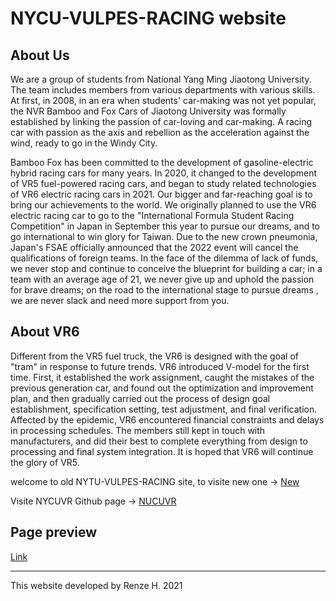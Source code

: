 # NYCU-VULPES-RACING website

## About Us

We are a group of students from National Yang Ming Jiaotong University. The team includes members from various departments with various skills. At first, in 2008, in an era when students' car-making was not yet popular, the NVR Bamboo and Fox Cars of Jiaotong University was formally established by linking the passion of car-loving and car-making. A racing car with passion as the axis and rebellion as the acceleration against the wind, ready to go in the Windy City.

Bamboo Fox has been committed to the development of gasoline-electric hybrid racing cars for many years. In 2020, it changed to the development of VR5 fuel-powered racing cars, and began to study related technologies of VR6 electric racing cars in 2021. Our bigger and far-reaching goal is to bring our achievements to the world. We originally planned to use the VR6 electric racing car to go to the "International Formula Student Racing Competition" in Japan in September this year to pursue our dreams, and to go international to win glory for Taiwan. Due to the new crown pneumonia, Japan's FSAE officially announced that the 2022 event will cancel the qualifications of foreign teams. In the face of the dilemma of lack of funds, we never stop and continue to conceive the blueprint for building a car; in a team with an average age of 21, we never give up and uphold the passion for brave dreams; on the road to the international stage to pursue dreams , we are never slack and need more support from you.

## About VR6

Different from the VR5 fuel truck, the VR6 is designed with the goal of "tram" in response to future trends. VR6 introduced V-model for the first time. First, it established the work assignment, caught the mistakes of the previous generation car, and found out the optimization and improvement plan, and then gradually carried out the process of design goal establishment, specification setting, test adjustment, and final verification. Affected by the epidemic, VR6 encountered financial constraints and delays in processing schedules. The members still kept in touch with manufacturers, and did their best to complete everything from design to processing and final system integration. It is hoped that VR6 will continue the glory of VR5.

welcome to old NYTU-VULPES-RACING site, to visite new one → [New](https://nycuvr.github.io/NYCU_VR/)

Visite NYCUVR Github page → [NUCUVR](https://github.com/NYCUVR)

## Page preview
[Link](https://nycuvr.github.io/NYCU_VR/)

---
This website developed by Renze H. 2021
